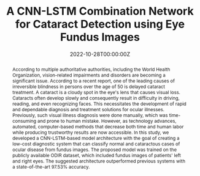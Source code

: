---
title: 'A CNN-LSTM Combination Network for Cataract Detection using Eye Fundus Images'

# Authors
# If you created a profile for a user (e.g. the default `admin` user), write the username (folder name) here
# and it will be replaced with their full name and linked to their profile.
authors:
  - admin
  - Abhishek Mazumdar
  - Bharati Singh

# Author notes (optional)
author_notes:
  # - 'Equal contribution'
  # - 'Equal contribution'

date: '2022-10-28T00:00:00Z'
doi: 'https://doi.org/10.48550/arXiv.2210.16093'

# Schedule page publish date (NOT publication's date).
# publishDate: '2022-10-28T00:00:00Z'

# Publication type.
# Legend: 0 = Uncategorized; 1 = Conference paper; 2 = Journal article;
# 3 = Preprint / Working Paper; 4 = Report; 5 = Book; 6 = Book section;
# 7 = Thesis; 8 = Patent
publication_types: ['3']

# Publication name and optional abbreviated publication name.
publication: arXiv
publication_short: In arXiv

abstract: "According to multiple authoritative authorities, including the World Health Organization, vision-related impairments and disorders are becoming a significant issue. According to a recent report, one of the leading causes of irreversible blindness in persons over the age of 50 is delayed cataract treatment. A cataract is a cloudy spot in the eye's lens that causes visual loss. Cataracts often develop slowly and consequently result in difficulty in driving, reading, and even recognizing faces. This necessitates the development of rapid and dependable diagnosis and treatment solutions for ocular illnesses. Previously, such visual illness diagnosis were done manually, which was time-consuming and prone to human mistake. However, as technology advances, automated, computer-based methods that decrease both time and human labor while producing trustworthy results are now accessible. In this study, we developed a CNN-LSTM-based model architecture with the goal of creating a low-cost diagnostic system that can classify normal and cataractous cases of ocular disease from fundus images. The proposed model was trained on the publicly available ODIR dataset, which included fundus images of patients' left and right eyes. The suggested architecture outperformed previous systems with a state-of-the-art 97.53% accuracy."

# # Summary. An optional shortened abstract.
# summary: Lorem ipsum dolor sit amet, consectetur adipiscing elit. Duis posuere tellus ac convallis placerat. Proin tincidunt magna sed ex sollicitudin condimentum.

tags: []

# Display this page in the Featured widget?
# featured: true

# Custom links (uncomment lines below)
# links:
# - name: Custom Link
#   url: http://example.org

url_pdf: 'https://arxiv.org/pdf/2210.16093.pdf'
# url_code: 'https://github.com/wowchemy/wowchemy-hugo-themes'
url_dataset: 'https://odir2019.grand-challenge.org/dataset/'
# url_poster: ''
# url_project: ''
# url_slides: ''
# url_source: 'https://github.com/wowchemy/wowchemy-hugo-themes'
# url_video: 'https://youtube.com'

# Featured image
# To use, add an image named `featured.jpg/png` to your page's folder.
image:
  caption: 
  focal_point: ''
  preview_only: false

# Associated Projects (optional).
#   Associate this publication with one or more of your projects.
#   Simply enter your project's folder or file name without extension.
#   E.g. `internal-project` references `content/project/internal-project/index.md`.
#   Otherwise, set `projects: []`.
# projects:
#   - example

# Slides (optional).
#   Associate this publication with Markdown slides.
#   Simply enter your slide deck's filename without extension.
#   E.g. `slides: "example"` references `content/slides/example/index.md`.
#   Otherwise, set `slides: ""`.
# slides: example
---